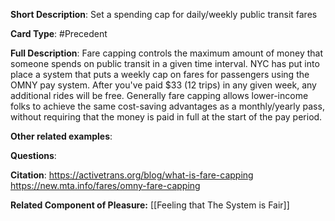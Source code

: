 **Short Description**: Set a spending cap for daily/weekly public transit fares

**Card Type**: #Precedent

**Full Description**: Fare capping controls the maximum amount of money that someone spends on public transit in a given time interval. NYC has put into place a system that puts a weekly cap on fares for passengers using the OMNY pay system. After you've paid $33 (12 trips) in any given week, any additional rides will be free. Generally fare capping allows lower-income folks to achieve the same cost-saving advantages as a monthly/yearly pass, without requiring that the money is paid in full at the start of the pay period.

**Other related examples**: 

**Questions**:

**Citation**:
https://activetrans.org/blog/what-is-fare-capping
https://new.mta.info/fares/omny-fare-capping

**Related Component of Pleasure:** 
[[Feeling that The System is Fair]]
